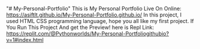 "# My-Personal-Portfolio" 
This is My Personal Portfolio Live On Online: https://asiftlt.github.io/My-Personal-Portfolio.github.io/ 
In this project, I used HTML CSS programming language, hope you all like my first project.
If You Run This Project And get the Preview! here is Repl Link: https://replit.com/@Pythonworlds/My-Personal-Portfoliogithubio?v=1#index.html
